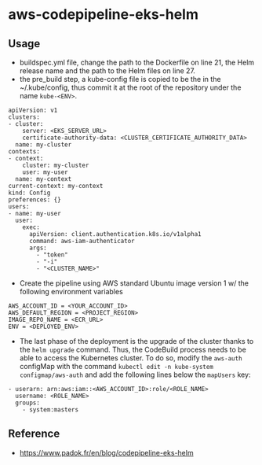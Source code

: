 # aws-codepipeline-eks-helm

## Usage
- buildspec.yml file, change the path to the Dockerfile on line 21, the Helm release name and the path to the Helm files on line 27.
-  the pre_build step, a kube-config file is copied to be the in the ~/.kube/config, thus commit it at the root of the repository under the name `kube-<ENV>`.
```
apiVersion: v1
clusters:
- cluster:
    server: <EKS_SERVER_URL>
    certificate-authority-data: <CLUSTER_CERTIFICATE_AUTHORITY_DATA>
  name: my-cluster
contexts:
- context:
    cluster: my-cluster
    user: my-user
  name: my-context
current-context: my-context
kind: Config
preferences: {}
users:
- name: my-user
  user:
    exec:
      apiVersion: client.authentication.k8s.io/v1alpha1
      command: aws-iam-authenticator
      args:
        - "token"
        - "-i"
        - "<CLUSTER_NAME>"
```
- Create the pipeline using AWS standard Ubuntu image version 1 w/ the following environment variables
```
AWS_ACCOUNT_ID = <YOUR_ACCOUNT_ID>
AWS_DEFAULT_REGION = <PROJECT_REGION>
IMAGE_REPO_NAME = <ECR_URL>
ENV = <DEPLOYED_ENV>
```
- The last phase of the deployment is the upgrade of the cluster thanks to the `helm upgrade` command. Thus, the CodeBuild process needs to be able to access the Kubernetes cluster. To do so, modify the `aws-auth` configMap with the command `kubectl edit -n kube-system configmap/aws-auth` and add the following lines below the `mapUsers` key:
```
- userarn: arn:aws:iam::<AWS_ACCOUNT_ID>:role/<ROLE_NAME>
  username: <ROLE_NAME>
  groups:
    - system:masters
```

## Reference
- https://www.padok.fr/en/blog/codepipeline-eks-helm
